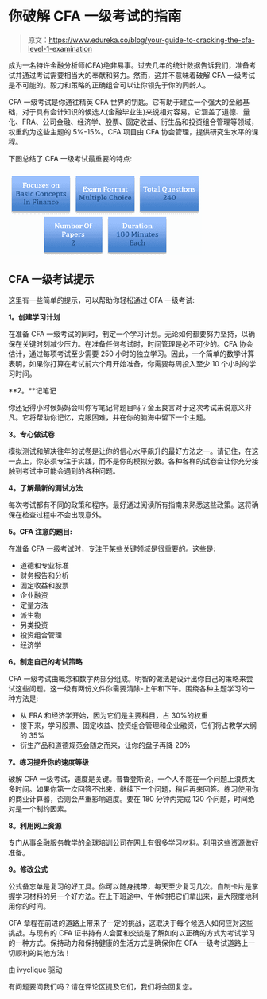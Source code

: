 # 你破解 CFA 一级考试的指南

> 原文：<https://www.edureka.co/blog/your-guide-to-cracking-the-cfa-level-1-examination>

成为一名特许金融分析师(CFA)绝非易事。过去几年的统计数据告诉我们，准备考试并通过考试需要相当大的奉献和努力。然而，这并不意味着破解 CFA 一级考试是不可能的。毅力和策略的正确组合可以让你领先于你的同龄人。

CFA 一级考试是你通往精英 CFA 世界的钥匙。它有助于建立一个强大的金融基础，对于具有会计知识的候选人(金融毕业生)来说相对容易。它涵盖了道德、量化、FRA、公司金融、经济学、股票、固定收益、衍生品和投资组合管理等领域，权重约为这些主题的 5%-15%。CFA 项目由 CFA 协会管理，提供研究生水平的课程。

下图总结了 CFA 一级考试最重要的特点:

![Features-CFA-level-1-examination](img/d1e7a50fa396897a90dcc7559c33fec5.png)

## CFA 一级考试提示

这里有一些简单的提示，可以帮助你轻松通过 CFA 一级考试:

**1。创建学习计划**

在准备 CFA 一级考试的同时，制定一个学习计划。无论如何都要努力坚持，以确保在关键时刻减少压力。在准备任何考试时，时间管理是必不可少的。CFA 协会估计，通过每项考试至少需要 250 小时的独立学习。因此，一个简单的数学计算表明，如果你打算在考试前六个月开始准备，你需要每周投入至少 10 个小时的学习时间。

**2。**记笔记

你还记得小时候妈妈会叫你写笔记背题目吗？金玉良言对于这次考试来说意义非凡。它将帮助你记忆，克服困难，并在你的脑海中留下一个主题。

**3。专心做试卷**

模拟测试和解决往年的试卷是让你的信心水平飙升的最好方法之一。请记住，在这一点上，你必须专注于实践，而不是你的模拟分数。各种各样的试卷会让你充分接触到考试中可能会遇到的各种问题。

**4。了解最新的测试方法**

每次考试都有不同的政策和程序。最好通过阅读所有指南来熟悉这些政策。这将确保在检查过程中不会出现意外。

**5。CFA 注意的题目:**

在准备 CFA 一级考试时，专注于某些关键领域是很重要的。这些是:

*   道德和专业标准
*   财务报告和分析
*   固定收益和股票
*   企业融资
*   定量方法
*   派生物
*   另类投资
*   投资组合管理
*   经济学

**6。制定自己的考试策略**

CFA 一级考试由概念和数字两部分组成。明智的做法是设计出你自己的策略来尝试这些问题。这一级有两份文件你需要清除-上午和下午。围绕各种主题学习的一种方法是:

*   从 FRA 和经济学开始，因为它们是主要科目，占 30%的权重
*   接下来，学习股票、固定收益、投资组合管理和企业融资，它们将占教学大纲的 35%
*   衍生产品和道德规范会随之而来，让你的盘子再降 20%

**7。练习提升你的速度等级**

破解 CFA 一级考试，速度是关键。普鲁登斯说，一个人不能在一个问题上浪费太多时间。如果你第一次回答不出来，继续下一个问题，稍后再来回答。练习使用你的商业计算器，否则会严重影响速度。要在 180 分钟内完成 120 个问题，时间绝对是一个制约因素。

**8。利用网上资源**

专门从事金融服务教学的全球培训公司在网上有很多学习材料。利用这些资源做好准备。

**9。修改公式**

公式备忘单是复习的好工具。你可以随身携带，每天至少复习几次。自制卡片是掌握学习材料的另一个好方法。在上下班途中、午休时把它们拿出来，最大限度地利用你的时间。

CFA 章程在前进的道路上带来了一定的挑战，这取决于每个候选人如何应对这些挑战。与现有的 CFA 证书持有人会面和交谈是了解如何以正确的方式为考试学习的一种方式。保持动力和保持健康的生活方式是确保你在 CFA 一级考试道路上一切顺利的其他方法！

由 ivyclique 驱动

有问题要问我们吗？请在评论区提及它们，我们将会回复您。